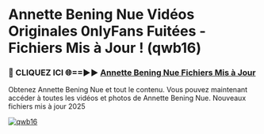 # Annette Bening Nue Vidéos Originales 0nlyFans Fuitées - Fichiers Mis à Jour ! (qwb16)

<h3>🔴 CLIQUEZ ICI 🌐==►► <a href="https://tinyurl.com/2pmr4ezf" rel="nofollow">Annette Bening Nue Fichiers Mis à Jour</a></h3>

Obtenez Annette Bening Nue et tout le contenu. Vous pouvez maintenant accéder à toutes les vidéos et photos de Annette Bening Nue. Nouveaux fichiers mis à jour 2025

[![qwb16](https://i.imgur.com/6SNvagu.gif)](https://tinyurl.com/2pmr4ezf)
